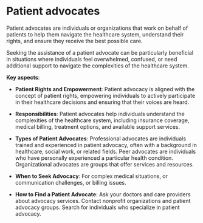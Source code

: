 # Patient advocates

Patient advocates are individuals or organizations that work on behalf of patients to help them navigate the healthcare system, understand their rights, and ensure they receive the best possible care.

Seeking the assistance of a patient advocate can be particularly beneficial in situations where individuals feel overwhelmed, confused, or need additional support to navigate the complexities of the healthcare system.

**Key aspects**:

* **Patient Rights and Empowerment**: Patient advocacy is aligned with the concept of patient rights, empowering individuals to actively participate in their healthcare decisions and ensuring that their voices are heard.

* **Responsibilities**: Patient advocates help individuals understand the complexities of the healthcare system, including insurance coverage, medical billing, treatment options, and available support services.

* **Types of Patient Advocates**: Professional advocates are individuals trained and experienced in patient advocacy, often with a background in healthcare, social work, or related fields. Peer advocates are individuals who have personally experienced a particular health condition. Organizational advocates are groups that offer services and resources.

* **When to Seek Advocacy**: For complex medical situations, or communication challenges, or billing issues.

* **How to Find a Patient Advocate**: Ask your doctors and care providers about advocacy services. Contact nonprofit organizations and patient advocacy groups. Search for individuals who specialize in patient advocacy.

